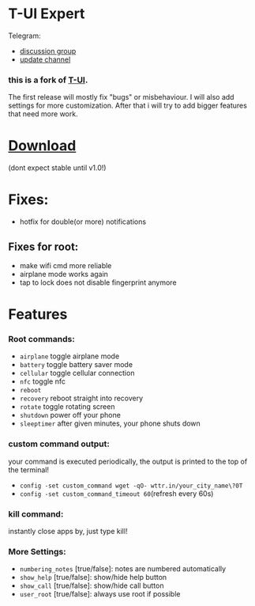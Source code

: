 # T-UI Expert

Telegram:
* [discussion group](https://t.me/t_ui_dev)
* [update channel](https://t.me/tui_expert_updates)

### this is a fork of [T-UI](https://github.com/fAndreuzzi/TUI-ConsoleLauncher).

The first release will mostly fix "bugs" or misbehaviour.
I will also add settings for more customization.
After that i will try to add bigger features that need more work.


# [Download](https://github.com/v1nc/TUI-Expert/releases)
(dont expect stable until v1.0!)

# Fixes:
* hotfix for double(or more) notifications

## Fixes for root:
* make wifi cmd more reliable
* airplane mode works again
* tap to lock does not disable fingerprint anymore
# Features
### Root commands:
* `airplane`   toggle airplane mode
* `battery`    toggle battery saver mode
* `cellular`   toggle cellular connection
* `nfc`        toggle nfc
* `reboot`
* `recovery`   reboot straight into recovery
* `rotate`     toggle rotating screen
* `shutdown`   power off your phone
* `sleeptimer` after given minutes, your phone shuts down
### custom command output:
your command is executed periodically, the output is printed to the top of the terminal!
- `config -set custom_command wget -qO- wttr.in/your_city_name\?0T`
- `config -set custom_command_timeout 60`(refresh every 60s)

### kill command:
instantly close apps by, just type kill!

### More Settings:
* `numbering_notes` [true/false]: notes are numbered automatically
* `show_help` [true/false]: show/hide help button
* `show_call` [true/false]: show/hide call button
* `user_root` [true/false]: always use root if possible
